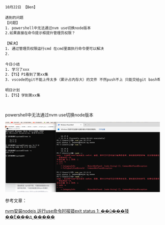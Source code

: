 ```html
10月22日 【Ben】

遇到的问题
【问题】
1. powershell中无法通过nvm use切换node版本
2.如果直接在命令提示框提升管理员权限？

【解决】
1. 通过管理员权限运行cmd 在cmd里面执行命令便可以解决
2.

今日小结
1. 学习了xxx
2.【TS】P1看到了第xx集
3. vscode的git不能上传太多（累计占内存大）的文件 不然push不上 只能交给git bash帮忙push（改过配置 应该传输内存也变大了 不知道跟这个有没有关系）

明日计划
1.【TS】学到第xx集
```

​	

powershell中无法通过nvm use切换node版本

![image-20221022103330169](10月22日.assets/image-20221022103330169.png)

参考文章：

[nvm安装nodejs 运行use命令时报错exit status 1: ��û���㹻��Ȩ��ִ�д˲�����](https://blog.csdn.net/qq_18881987/article/details/120362561)
